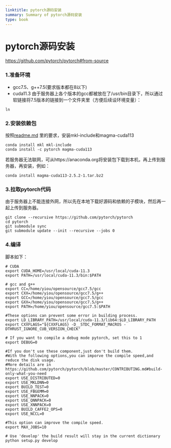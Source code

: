 ```yaml
---
linktitle: pytorch源码安装
summary: Summary of pytorch源码安装
type: book
---
```

# pytorch源码安装
https://github.com/pytorch/pytorch#from-source
### 1.准备环境
- gcc7.5、g++7.5(要求版本都在8以下)
- cuda11.3
由于服务器上各个版本的gcc都被放在了/usr/bin目录下，所以通过软链接将7.5版本的链接到一个文件夹里（方便后续设环境变量）：
```shell
ln
```

### 2.安装依赖包
按照[readme.md](https://github.com/pytorch/pytorch#from-source) 里的要求，安装mkl-include和magma-cuda113
```shell
conda install mkl mkl-include
conda install -c pytorch magma-cuda113
```
若服务器无法联网，可从https://anaconda.org将安装包下载到本机，再上传到服务器，再安装，例如：
```shell
conda install magma-cuda113-2.5.2-1.tar.bz2
```

### 3.拉取pytorch代码
由于服务器上不能连接外网，所以先在本地下载好源码和依赖的子模块，然后再一起上传到服务器。
```shell
git clone --recursive https://github.com/pytorch/pytorch
cd pytorch
git submodule sync
git submodule update --init --recursive --jobs 0
```

### 4.编译
脚本如下：
```shell
# CUDA
export CUDA_HOME=/usr/local/cuda-11.3
export PATH=/usr/local/cuda-11.3/bin:$PATH

# gcc and g++
export CC=/home/yiou/opensource/gcc7.5/gcc
export CXX=/home/yiou/opensource/gcc7.5/g++
export GCC=/home/yiou/opensource/gcc7.5/gcc
export GXX=/home/yiou/opensource/gcc7.5/g++
export PATH=/home/yiou/opensource/gcc7.5:$PATH

#These options can prevent some error in building process.
export LD_LIBRARY_PATH=/usr/local/cuda-11.3/lib64:$LD_LIBRARY_PATH
export CXXFLAGS="${CXXFLAGS} -D__STDC_FORMAT_MACROS -DTHRUST_IGNORE_CUB_VERSION_CHECK"

# If you want to compile a debug mode pytorch, set this to 1
export DEBUG=0

#If you don't use these component,just don't build them.
#With the following options,you can imporve the compile speed,and reduce the disk usage.
#More details are in https://github.com/pytorch/pytorch/blob/master/CONTRIBUTING.md#build-only-what-you-need
export USE_DISTRIBUTED=0
export USE_MKLDNN=0
export BUILD_TEST=0
export USE_FBGEMM=0
export USE_NNPACK=0
export USE_QNNPACK=0
export USE_XNNPACK=0
export BUILD_CAFFE2_OPS=0
export USE_NCCL=0

#This option can improve the compile speed.
export MAX_JOBS=10

# Use 'develop' the build result will stay in the current dictionary
python setup.py develop
```


